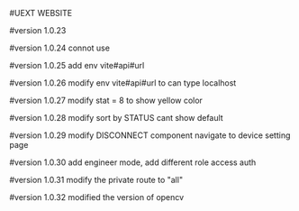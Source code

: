 #UEXT WEBSITE

#version 1.0.23

#version 1.0.24
connot use

#version 1.0.25
add env vite#api#url 

#version 1.0.26
modify env vite#api#url to can type localhost

#version 1.0.27
modify stat = 8 to show yellow color

#version 1.0.28
modify sort by STATUS cant show default

#version 1.0.29
modify DISCONNECT component navigate to device setting page

#version 1.0.30
add engineer mode, add different role access auth

#version 1.0.31
modify the private route to "all"

#version 1.0.32
modified the version of opencv